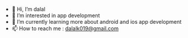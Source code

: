 - 👋 Hi, I’m dalal
- 👀 I’m interested in app development
- 🌱 I’m currently learning more about android and ios app development
- 📫 How to reach me : dalalk019@gmail.com


<!---
dalalS0/dalalS0 is a ✨ special ✨ repository because its `README.md` (this file) appears on your GitHub profile.
You can click the Preview link to take a look at your changes.
--->
